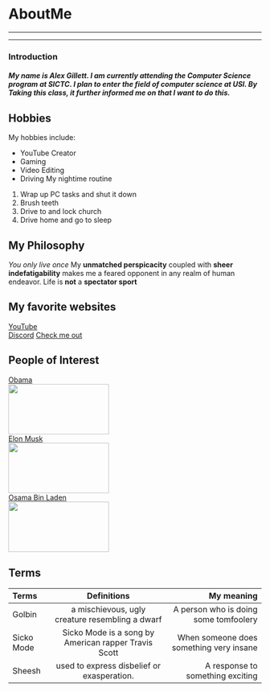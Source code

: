 # AboutMe
---
---
### Introduction
##### My name is Alex Gillett. I am currently attending the Computer Science program at SICTC. I plan to enter the field of computer science at USI. By Taking this class, it further informed me on that I want to do this.
[1]:https://en.wikipedia.org/wiki/Barack_Obama
[2]:https://en.wikipedia.org/wiki/Elon_Musk
[3]:https://en.wikipedia.org/wiki/Osama_bin_Laden
[here]:https://www.youtube.com/@Duckydabs/featured
Hobbies
-
My hobbies include:
- YouTube Creator
- Gaming
- Video Editing
- Driving
My nightime routine
1. Wrap up PC tasks and shut it down
2. Brush teeth
3. Drive to and lock church
4. Drive home and go to sleep
## My Philosophy
*You only live once*
My **unmatched perspicacity** coupled with **sheer indefatigability** makes me a feared opponent in any realm of human endeavor.
Life is **not** a **spectator sport**
## My favorite websites
[YouTube](https://www.youtube.com)<br>
[Discord](https://discord.com)
[Check me out][here]
## People of Interest
[Obama][1]<br>
<kbd>
<img src="https://github.com/Duckydabs/AboutMe/blob/main/img/obama.jpg" height="100px" width="200px">
 </kbd><br>
[Elon Musk][2]<br>
<kbd>
<img src=https://github.com/PengoWengo/AboutMe/img/elon.jpg height="100px" width="200px">
 </kbd><br>
[Osama Bin Laden][3]<br>
<kbd>
<img src="https://github.com/Duckydabs/AboutMe/blob/main/img/image%20(3).png" height="100px" width="200px">
 </kbd> <br>
 ## Terms
|Terms| Definitions | My meaning |
|:-| :----: | ---: |
|Golbin| a mischievous, ugly creature resembling a dwarf | A person who is doing some tomfoolery |
|Sicko Mode| Sicko Mode is a song by American rapper Travis Scott | When someone does something very insane |
|Sheesh| used to express disbelief or exasperation. | A response to something exciting |
